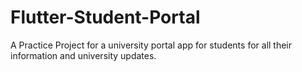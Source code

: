 # Flutter-Student-Portal
A Practice Project for a university portal app for students for all their information and university updates. 
